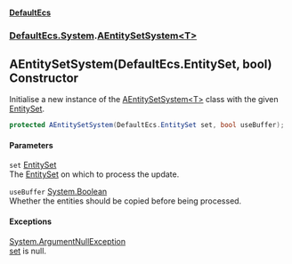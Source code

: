 #### [DefaultEcs](./index.md 'index')
### [DefaultEcs.System](./DefaultEcs-System.md 'DefaultEcs.System').[AEntitySetSystem&lt;T&gt;](./DefaultEcs-System-AEntitySetSystem-T-.md 'DefaultEcs.System.AEntitySetSystem&lt;T&gt;')
## AEntitySetSystem(DefaultEcs.EntitySet, bool) Constructor
Initialise a new instance of the [AEntitySetSystem&lt;T&gt;](./DefaultEcs-System-AEntitySetSystem-T-.md 'DefaultEcs.System.AEntitySetSystem&lt;T&gt;') class with the given [EntitySet](./DefaultEcs-EntitySet.md 'DefaultEcs.EntitySet').  
```csharp
protected AEntitySetSystem(DefaultEcs.EntitySet set, bool useBuffer);
```
#### Parameters
<a name='DefaultEcs-System-AEntitySetSystem-T--AEntitySetSystem(DefaultEcs-EntitySet_bool)-set'></a>
`set` [EntitySet](./DefaultEcs-EntitySet.md 'DefaultEcs.EntitySet')  
The [EntitySet](./DefaultEcs-EntitySet.md 'DefaultEcs.EntitySet') on which to process the update.  
  
<a name='DefaultEcs-System-AEntitySetSystem-T--AEntitySetSystem(DefaultEcs-EntitySet_bool)-useBuffer'></a>
`useBuffer` [System.Boolean](https://docs.microsoft.com/en-us/dotnet/api/System.Boolean 'System.Boolean')  
Whether the entities should be copied before being processed.  
  
#### Exceptions
[System.ArgumentNullException](https://docs.microsoft.com/en-us/dotnet/api/System.ArgumentNullException 'System.ArgumentNullException')  
[set](#DefaultEcs-System-AEntitySetSystem-T--AEntitySetSystem(DefaultEcs-EntitySet_bool)-set 'DefaultEcs.System.AEntitySetSystem&lt;T&gt;.AEntitySetSystem(DefaultEcs.EntitySet, bool).set') is null.  
